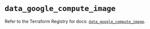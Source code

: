 # `data_google_compute_image`

Refer to the Terraform Registry for docs: [`data_google_compute_image`](https://registry.terraform.io/providers/hashicorp/google/6.46.0/docs/data-sources/compute_image).
